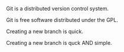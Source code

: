 Git is a distributed version control system.

Git is free software distributed under the GPL.

Creating a new branch is quick.

Creating a new branch is quck AND simple.
